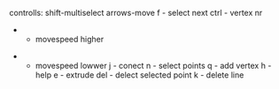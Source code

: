 controlls:
shift-multiselect
arrows-move
f - select next
ctrl - vertex nr
+ - movespeed higher
- - movespeed lowwer
j - conect
n - select points
q - add vertex
h - help
e - extrude
del - delect selected point
k - delete line
